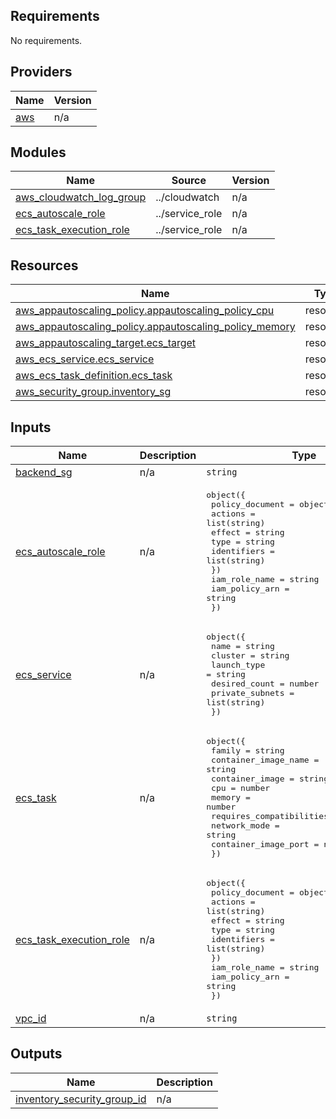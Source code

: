 <!-- BEGIN_TF_DOCS -->
## Requirements

No requirements.

## Providers

| Name | Version |
|------|---------|
| <a name="provider_aws"></a> [aws](#provider\_aws) | n/a |

## Modules

| Name | Source | Version |
|------|--------|---------|
| <a name="module_aws_cloudwatch_log_group"></a> [aws\_cloudwatch\_log\_group](#module\_aws\_cloudwatch\_log\_group) | ../cloudwatch | n/a |
| <a name="module_ecs_autoscale_role"></a> [ecs\_autoscale\_role](#module\_ecs\_autoscale\_role) | ../service_role | n/a |
| <a name="module_ecs_task_execution_role"></a> [ecs\_task\_execution\_role](#module\_ecs\_task\_execution\_role) | ../service_role | n/a |

## Resources

| Name | Type |
|------|------|
| [aws_appautoscaling_policy.appautoscaling_policy_cpu](https://registry.terraform.io/providers/hashicorp/aws/latest/docs/resources/appautoscaling_policy) | resource |
| [aws_appautoscaling_policy.appautoscaling_policy_memory](https://registry.terraform.io/providers/hashicorp/aws/latest/docs/resources/appautoscaling_policy) | resource |
| [aws_appautoscaling_target.ecs_target](https://registry.terraform.io/providers/hashicorp/aws/latest/docs/resources/appautoscaling_target) | resource |
| [aws_ecs_service.ecs_service](https://registry.terraform.io/providers/hashicorp/aws/latest/docs/resources/ecs_service) | resource |
| [aws_ecs_task_definition.ecs_task](https://registry.terraform.io/providers/hashicorp/aws/latest/docs/resources/ecs_task_definition) | resource |
| [aws_security_group.inventory_sg](https://registry.terraform.io/providers/hashicorp/aws/latest/docs/resources/security_group) | resource |

## Inputs

| Name | Description | Type | Default | Required |
|------|-------------|------|---------|:--------:|
| <a name="input_backend_sg"></a> [backend\_sg](#input\_backend\_sg) | n/a | `string` | n/a | yes |
| <a name="input_ecs_autoscale_role"></a> [ecs\_autoscale\_role](#input\_ecs\_autoscale\_role) | n/a | <pre>object({<br>    policy_document = object({<br>      actions = list(string)<br>      effect = string<br>      type = string<br>      identifiers = list(string)<br>    })<br>    iam_role_name = string<br>    iam_policy_arn = string<br>  })</pre> | n/a | yes |
| <a name="input_ecs_service"></a> [ecs\_service](#input\_ecs\_service) | n/a | <pre>object({<br>    name            = string<br>    cluster         = string<br>    launch_type     = string<br>    desired_count   = number<br>    private_subnets = list(string)<br>  })</pre> | n/a | yes |
| <a name="input_ecs_task"></a> [ecs\_task](#input\_ecs\_task) | n/a | <pre>object({<br>    family                   = string<br>    container_image_name     = string<br>    container_image          = string<br>    cpu                      = number<br>    memory                   = number<br>    requires_compatibilities = list(string)<br>    network_mode             = string<br>    container_image_port     = number<br>  })</pre> | n/a | yes |
| <a name="input_ecs_task_execution_role"></a> [ecs\_task\_execution\_role](#input\_ecs\_task\_execution\_role) | n/a | <pre>object({<br>    policy_document = object({<br>      actions = list(string)<br>      effect = string<br>      type = string<br>      identifiers = list(string)<br>    })<br>    iam_role_name = string<br>    iam_policy_arn = string<br>  })</pre> | n/a | yes |
| <a name="input_vpc_id"></a> [vpc\_id](#input\_vpc\_id) | n/a | `string` | n/a | yes |

## Outputs

| Name | Description |
|------|-------------|
| <a name="output_inventory_security_group_id"></a> [inventory\_security\_group\_id](#output\_inventory\_security\_group\_id) | n/a |
<!-- END_TF_DOCS -->